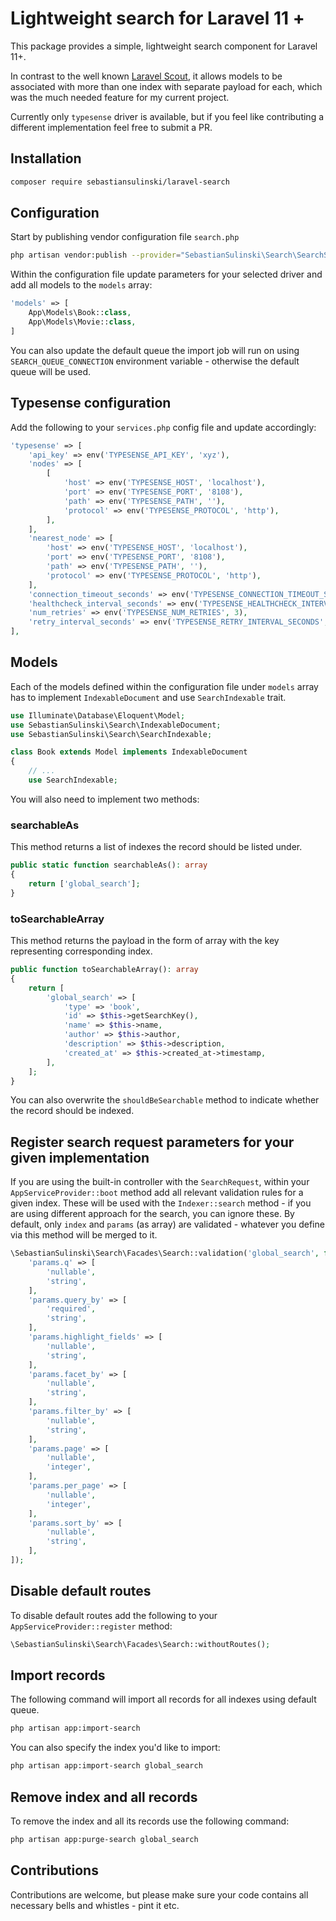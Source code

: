 # Lightweight search for Laravel 11 +

This package provides a simple, lightweight search component for Laravel 11+.

In contrast to the well known [Laravel Scout](https://laravel.com/docs/11.x/scout), it allows models to be associated
with more than one index with separate payload for each, which was the much needed feature for my current project.

Currently only `typesense` driver is available, but if you feel like contributing a different implementation feel free
to submit a PR.

## Installation

```bash
composer require sebastiansulinski/laravel-search
```

## Configuration

Start by publishing vendor configuration file `search.php`

```bash
php artisan vendor:publish --provider="SebastianSulinski\Search\SearchServiceProvider"
```

Within the configuration file update parameters for your selected driver and add all models to the `models` array:

```php
'models' => [
    App\Models\Book::class,
    App\Models\Movie::class,
]
```

You can also update the default queue the import job will run on using `SEARCH_QUEUE_CONNECTION` environment variable -
otherwise the default queue will be used.

## Typesense configuration

Add the following to your `services.php` config file and update accordingly:

```php
'typesense' => [
    'api_key' => env('TYPESENSE_API_KEY', 'xyz'),
    'nodes' => [
        [
            'host' => env('TYPESENSE_HOST', 'localhost'),
            'port' => env('TYPESENSE_PORT', '8108'),
            'path' => env('TYPESENSE_PATH', ''),
            'protocol' => env('TYPESENSE_PROTOCOL', 'http'),
        ],
    ],
    'nearest_node' => [
        'host' => env('TYPESENSE_HOST', 'localhost'),
        'port' => env('TYPESENSE_PORT', '8108'),
        'path' => env('TYPESENSE_PATH', ''),
        'protocol' => env('TYPESENSE_PROTOCOL', 'http'),
    ],
    'connection_timeout_seconds' => env('TYPESENSE_CONNECTION_TIMEOUT_SECONDS', 2),
    'healthcheck_interval_seconds' => env('TYPESENSE_HEALTHCHECK_INTERVAL_SECONDS', 30),
    'num_retries' => env('TYPESENSE_NUM_RETRIES', 3),
    'retry_interval_seconds' => env('TYPESENSE_RETRY_INTERVAL_SECONDS', 1),
],
```

## Models

Each of the models defined within the configuration file under `models` array has to implement `IndexableDocument` and
use `SearchIndexable` trait.

```php
use Illuminate\Database\Eloquent\Model;
use SebastianSulinski\Search\IndexableDocument;
use SebastianSulinski\Search\SearchIndexable;

class Book extends Model implements IndexableDocument
{
    // ...
    use SearchIndexable;
```

You will also need to implement two methods:

### searchableAs

This method returns a list of indexes the record should be listed under.

```php
public static function searchableAs(): array
{
    return ['global_search'];
}
```

### toSearchableArray

This method returns the payload in the form of array with the key representing corresponding index.

```php
public function toSearchableArray(): array
{
    return [
        'global_search' => [
            'type' => 'book',
            'id' => $this->getSearchKey(),
            'name' => $this->name,
            'author' => $this->author,
            'description' => $this->description,
            'created_at' => $this->created_at->timestamp,
        ],
    ];
}
```

You can also overwrite the `shouldBeSearchable` method to indicate whether the record should be indexed.

## Register search request parameters for your given implementation

If you are using the built-in controller with the `SearchRequest`, within your `AppServiceProvider::boot` method add all
relevant validation
rules for a given index.
These will be used with the `Indexer::search` method - if you are using different approach for the search, you can
ignore these.
By default, only `index` and `params` (as array) are validated - whatever you define via this method will be merged to
it.

```php
\SebastianSulinski\Search\Facades\Search::validation('global_search', fn (\Illuminate\Foundation\Http\FormRequest $request) => [
    'params.q' => [
        'nullable',
        'string',
    ],
    'params.query_by' => [
        'required',
        'string',
    ],
    'params.highlight_fields' => [
        'nullable',
        'string',
    ],
    'params.facet_by' => [
        'nullable',
        'string',
    ],
    'params.filter_by' => [
        'nullable',
        'string',
    ],
    'params.page' => [
        'nullable',
        'integer',
    ],
    'params.per_page' => [
        'nullable',
        'integer',
    ],
    'params.sort_by' => [
        'nullable',
        'string',
    ],
]);
```

## Disable default routes

To disable default routes add the following to your `AppServiceProvider::register` method:

```php
\SebastianSulinski\Search\Facades\Search::withoutRoutes();
```

## Import records

The following command will import all records for all indexes using default queue.

```bash
php artisan app:import-search
```

You can also specify the index you'd like to import:

```bash
php artisan app:import-search global_search
```

## Remove index and all records

To remove the index and all its records use the following command:

```bash
php artisan app:purge-search global_search
```

## Contributions

Contributions are welcome, but please make sure your code contains all necessary bells and whistles - pint it etc.